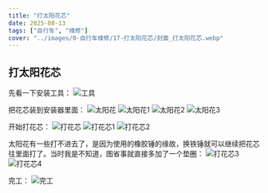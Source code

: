 ```yaml
---
title: "打太阳花芯"  
date: 2025-08-13  
tags: ["自行车", "维修"]  
cover: "../images/0-自行车维修/17-打太阳花芯/封面_打太阳花芯.webp"
---
```

## 打太阳花芯
先看一下安装工具：
![工具](../images/0-维修自行车/17-打太阳花芯/工具.jpg)

把花芯装到安装器里面：
![太阳花](../images/0-维修自行车/17-打太阳花芯/太阳花.webp)
![太阳花1](../images/0-维修自行车/17-打太阳花芯/太阳花1.webp)
![太阳花2](../images/0-维修自行车/17-打太阳花芯/太阳花2.webp)
![太阳花3](../images/0-维修自行车/17-打太阳花芯/太阳花3.jpg)

开始打花芯：
![打花芯](../images/0-维修自行车/17-打太阳花芯/打花芯.webp)
![打花芯1](../images/0-维修自行车/17-打太阳花芯/打花芯1.webp)
![打花芯2](../images/0-维修自行车/17-打太阳花芯/打花芯2.webp)

太阳花有一些打不进去了，是因为使用的橡胶锤的缘故，换铁锤就可以继续把花芯往里面打了。当时我是不知道，图省事就直接多加了一个垫圈：
![打花芯3](../images/0-维修自行车/17-打太阳花芯/打花芯3.webp)
![打花芯4](../images/0-维修自行车/17-打太阳花芯/打花芯4.webp)

完工：
![完工](../images/0-维修自行车/17-打太阳花芯/完工.webp)